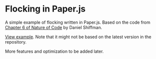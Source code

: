 # Flocking in Paper.js
A simple example of flocking written in Paper.js. Based on the code from [Chapter 6 of Nature of Code](http://natureofcode.com/book/chapter-6-autonomous-agents/) by Daniel Shiffman.

[View example](https://reefscape.net/demo/paperjs-flocking/). Note that it might not be based on the latest version in the repository.

More features and optimization to be added later.
